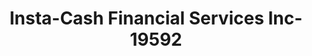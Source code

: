 ---
f_zip-code: 84125
f_state-code: UT
title: Insta-Cash Financial Services Inc-19592
f_phone: 801-392-9036
f_city-only: Salt Lake Cty
f_address: Po Box 25545 Salt Lake Cty
f_location-unique-id: '19592'
slug: insta-cash-financial-services-inc-19592
updated-on: '2024-05-30T13:46:58.046Z'
created-on: '2024-05-30T13:36:59.803Z'
published-on: '2024-05-30T13:54:32.469Z'
f_city-state: cms/city/salt-lake-cty-ut.md
f_company: cms/company/insta-cash-financial-services-inc.md
f_state: cms/state/utah.md
layout: '[payday-loan].html'
tags: payday-loan
---